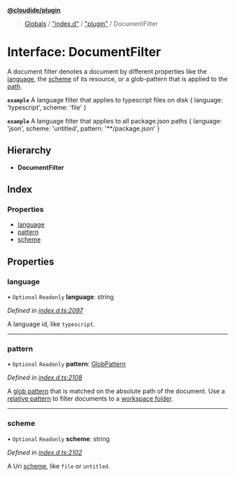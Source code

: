 **[@cloudide/plugin](../README.md)**

> [Globals](../README.md) / ["index.d"](../modules/_index_d_.md) / ["plugin"](../modules/_index_d_._plugin_.md) / DocumentFilter

# Interface: DocumentFilter

A document filter denotes a document by different properties like
the [language](#TextDocument.languageId), the [scheme](#Uri.scheme) of
its resource, or a glob-pattern that is applied to the [path](#TextDocument.fileName).

**`example`** <caption>A language filter that applies to typescript files on disk</caption>
{ language: 'typescript', scheme: 'file' }

**`example`** <caption>A language filter that applies to all package.json paths</caption>
{ language: 'json', scheme: 'untitled', pattern: '**​/package.json' }

## Hierarchy

* **DocumentFilter**

## Index

### Properties

* [language](_index_d_._plugin_.documentfilter.md#language)
* [pattern](_index_d_._plugin_.documentfilter.md#pattern)
* [scheme](_index_d_._plugin_.documentfilter.md#scheme)

## Properties

### language

• `Optional` `Readonly` **language**: string

*Defined in [index.d.ts:2097](https://github.com/shuyaqian/cloudide-plugin-api/blob/9d985be/index.d.ts#L2097)*

A language id, like `typescript`.

___

### pattern

• `Optional` `Readonly` **pattern**: [GlobPattern](../modules/_index_d_._plugin_.md#globpattern)

*Defined in [index.d.ts:2108](https://github.com/shuyaqian/cloudide-plugin-api/blob/9d985be/index.d.ts#L2108)*

A [glob pattern](#GlobPattern) that is matched on the absolute path of the document. Use a [relative pattern](#RelativePattern)
to filter documents to a [workspace folder](#WorkspaceFolder).

___

### scheme

• `Optional` `Readonly` **scheme**: string

*Defined in [index.d.ts:2102](https://github.com/shuyaqian/cloudide-plugin-api/blob/9d985be/index.d.ts#L2102)*

A Uri [scheme](#Uri.scheme), like `file` or `untitled`.
